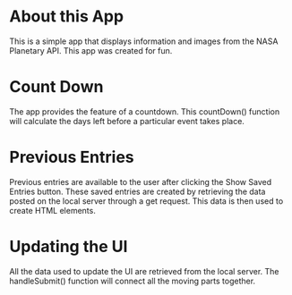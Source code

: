 # About this App
This is a simple app that displays information and images from the NASA Planetary API. This app was created for fun.

# Count Down
The app provides the feature of a countdown. This countDown() function will calculate the days left before a particular event takes place.

# Previous Entries
Previous entries are available to the user after clicking the Show Saved Entries button. These saved entries are created by retrieving the data posted on the local server through a get request. This data is then used to create HTML elements.

# Updating the UI
All the data used to update the UI are retrieved from the local server. The handleSubmit() function will connect all the moving parts together.